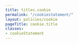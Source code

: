 ```yaml
---
title: titles.cookie
permalink: "/cookiestatement/"
layout: policies/cookie
pageTitle: cookie.title
classes:
- cookieStatement
---
```


